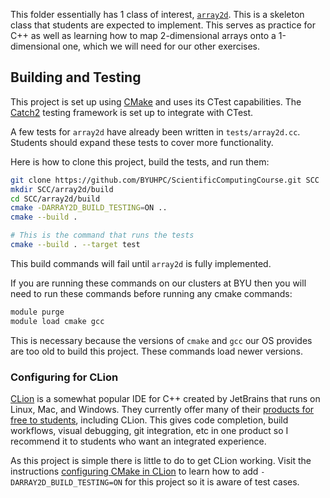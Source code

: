 This folder essentially has 1 class of interest, [`array2d`](include/fsl/array2d.hh). This is a skeleton class that students are expected to implement. This serves as practice for C++ as well as learning how to map 2-dimensional arrays onto a 1-dimensional one, which we will need for our other exercises.

## Building and Testing

This project is set up using [CMake](https://cmake.org/) and uses its CTest capabilities. The [Catch2](https://github.com/catchorg/Catch2) testing framework is set up to integrate with CTest.

A few tests for `array2d` have already been written in `tests/array2d.cc`. Students should expand these tests to cover more functionality.

Here is how to clone this project, build the tests, and run them:

```bash
git clone https://github.com/BYUHPC/ScientificComputingCourse.git SCC
mkdir SCC/array2d/build
cd SCC/array2d/build
cmake -DARRAY2D_BUILD_TESTING=ON ..
cmake --build .

# This is the command that runs the tests
cmake --build . --target test
```
This build commands will fail until `array2d` is fully implemented.

If you are running these commands on our clusters at BYU then you will need to run these commands before running any cmake commands:

```bash
module purge
module load cmake gcc
```

This is necessary because the versions of `cmake` and `gcc` our OS provides are too old to build this project. These commands load newer versions.

### Configuring for CLion
[CLion](https://www.jetbrains.com/clion/) is a somewhat popular IDE for C++ created by JetBrains that runs on Linux, Mac, and Windows. They currently offer many of their [products for free to students](https://www.jetbrains.com/student/), including CLion. This gives code completion, build workflows, visual debugging, git integration, etc in  one product so I recommend it to students who want an integrated experience.

As this project is simple there is little to do to get CLion working. Visit the instructions [configuring CMake in CLion](https://www.jetbrains.com/help/clion/configuring-cmake.html) to learn how to add `-DARRAY2D_BUILD_TESTING=ON` for this project so it is aware of test cases.
